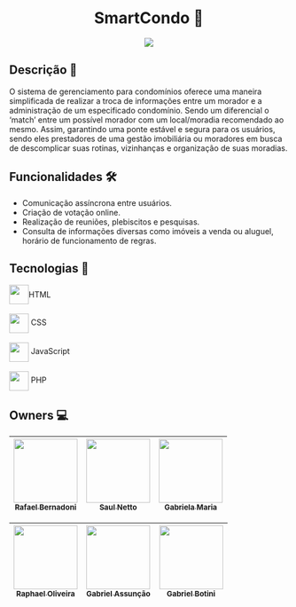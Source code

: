 <h1 align="center">SmartCondo 🏡</h1>
<div align="center">
  <img src="https://github.com/RaphaelOliveir/smart-condo/assets/75098561/5a801aed-a50c-4518-aa00-2fcf61845a49">
  
</div>

## Descrição 📖
O sistema de gerenciamento para condomínios oferece uma maneira simplificada de realizar a troca de informações entre um morador e a administração de um especificado condomínio. Sendo um diferencial o ‘match’ entre um possível morador com um local/moradia recomendado ao mesmo. Assim, garantindo uma ponte estável e segura para os usuários, sendo eles prestadores de uma gestão imobiliária ou moradores em busca de descomplicar suas rotinas, vizinhanças e organização de suas moradias.

## Funcionalidades 🛠
- Comunicação assíncrona entre usuários.
- Criação de votação online.
- Realização de reuniões, plebiscitos e pesquisas.
- Consulta de informações diversas como imóveis a venda ou aluguel, horário de funcionamento de regras.

## Tecnologias 🤖
<div style="display: flex; align-items: center;">
  <img src="https://cdn.jsdelivr.net/gh/devicons/devicon@latest/icons/html5/html5-original.svg" width="35" height="35" align="center"/> HTML
</div>
<br>
<div>
  <img src="https://cdn.jsdelivr.net/gh/devicons/devicon@latest/icons/css3/css3-original.svg" width="35" height="35" align="center"/> CSS
</div>
<br>
<div>
  <img src="https://cdn.jsdelivr.net/gh/devicons/devicon@latest/icons/javascript/javascript-original.svg" width="35" height="35" align="center"/> JavaScript  
</div>
<br>
<div>
  <img src="https://cdn.jsdelivr.net/gh/devicons/devicon@latest/icons/php/php-original.svg" width="35" height="35" align="center"/> PHP
</div>

## Owners 💻
| [<img loading="lazy" src="https://avatars.githubusercontent.com/u/105381855?v=4" width=115><br><sub>Rafael Bernadoni</sub>](https://github.com/RafaelBernardoni) |  [<img loading="lazy" src="https://avatars.githubusercontent.com/u/105382179?v=4" width=115><br><sub>Saul Netto</sub>](https://github.com/SaulNetto) |  [<img loading="lazy" src="" width=115><br><sub>Gabriela Maria</sub>](https://github.com/) |   
| :---: | :---: | :---: |

| [<img loading="lazy" src="https://avatars.githubusercontent.com/u/75098561?v=4" width=115><br><sub>Raphael Oliveira</sub>](https://github.com/RaphaelOliveir) |  [<img loading="lazy" src="https://avatars.githubusercontent.com/u/127452262?v=4" width=115><br><sub>Gabriel Assunção</sub>](https://github.com/gabrielassuncao77 ) |  [<img loading="lazy" src="https://avatars.githubusercontent.com/u/127796794?v=4" width=115><br><sub>Gabriel Botini</sub>](https://github.com/GabrielBotini ) |   
| :---: | :---: | :---: |
